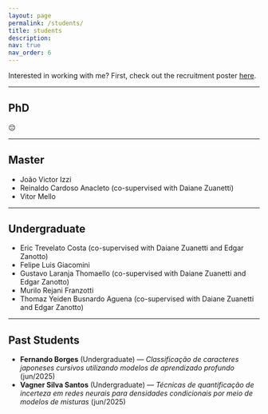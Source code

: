```yaml
---
layout: page
permalink: /students/
title: students
description:
nav: true
nav_order: 6
---
```


Interested in working with me? First, check out the recruitment poster [here](/assets/img/math_stats_recruitment_poster-original.png "by free GPT").

---

## PhD

😔

---

## Master

- João Victor Izzi  
- Reinaldo Cardoso Anacleto (co-supervised with Daiane Zuanetti)  
- Vitor Mello

---

## Undergraduate

- Eric Trevelato Costa (co-supervised with Daiane Zuanetti and Edgar Zanotto)  
- Felipe Luis Giacomini  
- Gustavo Laranja Thomaello (co-supervised with Daiane Zuanetti and Edgar Zanotto)  
- Murilo Rejani Franzotti  
- Thomaz Yeiden Busnardo Aguena (co-supervised with Daiane Zuanetti and Edgar Zanotto)  

---

## Past Students

- **Fernando Borges** (Undergraduate) — *Classificação de caracteres japoneses cursivos utilizando modelos de aprendizado profundo* (jun/2025)  
- **Vagner Silva Santos** (Undergraduate) — *Técnicas de quantificação de incerteza em redes neurais para densidades condicionais por meio de modelos de misturas* (jun/2025)
